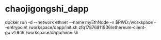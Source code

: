 # chaojigongshi_dapp
docker run -d --network ethnet --name myEthNode -v $PWD:/workspace --entrypoint /workspace/dapp/init.sh zfq17876911936/ethereum-client-go:v1.9.19 /workspace/dapp/mine.sh
